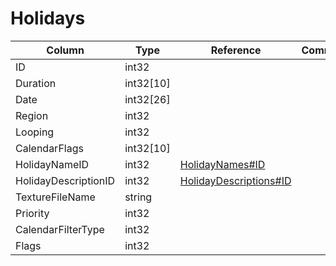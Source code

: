 # Holidays

| Column | Type | Reference | Comment |
|--------|------|-----------|---------|
|ID|int32|||
|Duration|int32[10]|||
|Date|int32[26]|||
|Region|int32|||
|Looping|int32|||
|CalendarFlags|int32[10]|||
|HolidayNameID|int32|[HolidayNames#ID](HolidayNames.md)||
|HolidayDescriptionID|int32|[HolidayDescriptions#ID](HolidayDescriptions.md)||
|TextureFileName|string|||
|Priority|int32|||
|CalendarFilterType|int32|||
|Flags|int32|||
